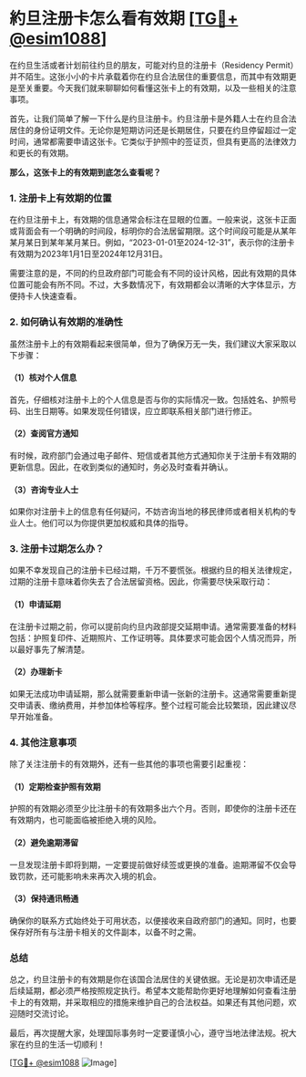 # 約旦注册卡怎么看有效期 [[TG💪+ @esim1088](https://t.me/s/esim1088)]

在约旦生活或者计划前往约旦的朋友，可能对约旦的注册卡（Residency Permit）并不陌生。这张小小的卡片承载着你在约旦合法居住的重要信息，而其中有效期更是至关重要。今天我们就来聊聊如何看懂这张卡上的有效期，以及一些相关的注意事项。

首先，让我们简单了解一下什么是约旦注册卡。约旦注册卡是外籍人士在约旦合法居住的身份证明文件。无论你是短期访问还是长期居住，只要在约旦停留超过一定时间，通常都需要申请这张卡。它类似于护照中的签证页，但具有更高的法律效力和更长的有效期。

**那么，这张卡上的有效期到底怎么查看呢？**

### **1. 注册卡上有效期的位置**

在约旦注册卡上，有效期的信息通常会标注在显眼的位置。一般来说，这张卡正面或背面会有一个明确的时间段，标明你的合法居留期限。这个时间段可能是从某年某月某日到某年某月某日。例如，“2023-01-01至2024-12-31”，表示你的注册卡有效期为2023年1月1日至2024年12月31日。

需要注意的是，不同的约旦政府部门可能会有不同的设计风格，因此有效期的具体位置可能会有所不同。不过，大多数情况下，有效期都会以清晰的大字体显示，方便持卡人快速查看。

### **2. 如何确认有效期的准确性**

虽然注册卡上的有效期看起来很简单，但为了确保万无一失，我们建议大家采取以下步骤：

#### **（1）核对个人信息**
首先，仔细核对注册卡上的个人信息是否与你的实际情况一致。包括姓名、护照号码、出生日期等。如果发现任何错误，应立即联系相关部门进行修正。

#### **（2）查阅官方通知**
有时候，政府部门会通过电子邮件、短信或者其他方式通知你关于注册卡有效期的更新信息。因此，在收到类似的通知时，务必及时查看并确认。

#### **（3）咨询专业人士**
如果你对注册卡上的信息有任何疑问，不妨咨询当地的移民律师或者相关机构的专业人士。他们可以为你提供更加权威和具体的指导。

### **3. 注册卡过期怎么办？**

如果不幸发现自己的注册卡已经过期，千万不要慌张。根据约旦的相关法律规定，过期的注册卡意味着你失去了合法居留资格。因此，你需要尽快采取行动：

#### **（1）申请延期**
在注册卡过期之前，你可以提前向约旦内政部提交延期申请。通常需要准备的材料包括：护照复印件、近期照片、工作证明等。具体要求可能会因个人情况而异，所以最好事先了解清楚。

#### **（2）办理新卡**
如果无法成功申请延期，那么就需要重新申请一张新的注册卡。这通常需要重新提交申请表、缴纳费用，并参加体检等程序。整个过程可能会比较繁琐，因此建议尽早开始准备。

### **4. 其他注意事项**

除了关注注册卡的有效期外，还有一些其他的事项也需要引起重视：

#### **（1）定期检查护照有效期**
护照的有效期必须至少比注册卡的有效期多出六个月。否则，即使你的注册卡还在有效期内，也可能面临被拒绝入境的风险。

#### **（2）避免逾期滞留**
一旦发现注册卡即将到期，一定要提前做好续签或更换的准备。逾期滞留不仅会导致罚款，还可能影响未来再次入境的机会。

#### **（3）保持通讯畅通**
确保你的联系方式始终处于可用状态，以便接收来自政府部门的通知。同时，也要保存好所有与注册卡相关的文件副本，以备不时之需。

### **总结**

总之，约旦注册卡的有效期是你在该国合法居住的关键依据。无论是初次申请还是后续延期，都必须严格按照规定执行。希望本文能帮助你更好地理解如何查看注册卡上的有效期，并采取相应的措施来维护自己的合法权益。如果还有其他问题，欢迎随时交流讨论。

最后，再次提醒大家，处理国际事务时一定要谨慎小心，遵守当地法律法规。祝大家在约旦的生活一切顺利！

[[TG💪+ @esim1088](https://t.me/s/esim1088) ![Image](https://i.postimg.cc/4NQfJmqS/Snipaste-2025-05-13-00-14-12.png)]